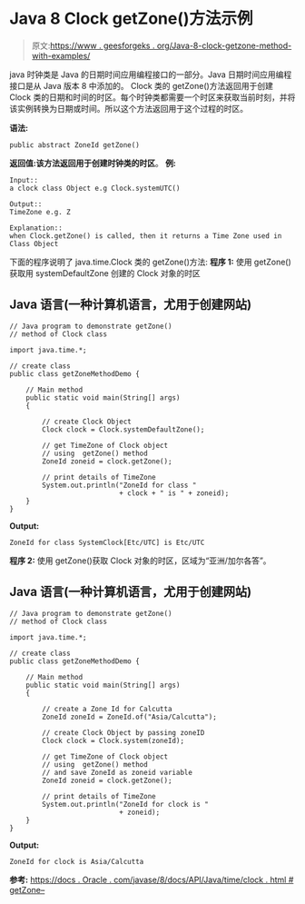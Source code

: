 # Java 8 Clock getZone()方法示例

> 原文:[https://www . geesforgeks . org/Java-8-clock-getzone-method-with-examples/](https://www.geeksforgeeks.org/java-8-clock-getzone-method-with-examples/)

java 时钟类是 Java 的日期时间应用编程接口的一部分。Java 日期时间应用编程接口是从 Java 版本 8 中添加的。
Clock 类的 getZone()方法返回用于创建 Clock 类的日期和时间的时区。每个时钟类都需要一个时区来获取当前时刻，并将该实例转换为日期或时间。所以这个方法返回用于这个过程的时区。

**语法:**

```
public abstract ZoneId getZone()
```

**返回值:**该方法返回用于创建时钟类的**时区**。
**例:**

```
Input:: 
a clock class Object e.g Clock.systemUTC()

Output::
TimeZone e.g. Z

Explanation:: 
when Clock.getZone() is called, then it returns a Time Zone used in Class Object
```

下面的程序说明了 java.time.Clock 类的 getZone()方法:
**程序 1:** 使用 getZone()获取用 systemDefaultZone 创建的 Clock 对象的时区

## Java 语言(一种计算机语言，尤用于创建网站)

```
// Java program to demonstrate getZone()
// method of Clock class

import java.time.*;

// create class
public class getZoneMethodDemo {

    // Main method
    public static void main(String[] args)
    {

        // create Clock Object
        Clock clock = Clock.systemDefaultZone();

        // get TimeZone of Clock object
        // using  getZone() method
        ZoneId zoneid = clock.getZone();

        // print details of TimeZone
        System.out.println("ZoneId for class "
                           + clock + " is " + zoneid);
    }
}
```

**Output:** 

```
ZoneId for class SystemClock[Etc/UTC] is Etc/UTC
```

**程序 2:** 使用 getZone()获取 Clock 对象的时区，区域为“亚洲/加尔各答”。

## Java 语言(一种计算机语言，尤用于创建网站)

```
// Java program to demonstrate getZone()
// method of Clock class

import java.time.*;

// create class
public class getZoneMethodDemo {

    // Main method
    public static void main(String[] args)
    {

        // create a Zone Id for Calcutta
        ZoneId zoneId = ZoneId.of("Asia/Calcutta");

        // create Clock Object by passing zoneID
        Clock clock = Clock.system(zoneId);

        // get TimeZone of Clock object
        // using  getZone() method
        // and save ZoneId as zoneid variable
        ZoneId zoneid = clock.getZone();

        // print details of TimeZone
        System.out.println("ZoneId for clock is "
                           + zoneid);
    }
}
```

**Output:** 

```
ZoneId for clock is Asia/Calcutta
```

**参考:**
[https://docs . Oracle . com/javase/8/docs/API/Java/time/clock . html # getZone–](https://docs.oracle.com/javase/8/docs/api/java/time/Clock.html#getZone--)